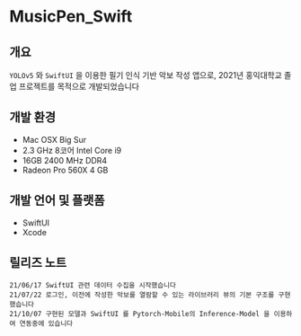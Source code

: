 # MusicPen_Swift

## 개요
`YOLOv5` 와 `SwiftUI` 을 이용한 필기 인식 기반 악보 작성 앱으로, 2021년 홍익대학교 졸업 프로젝트를 목적으로 개발되었습니다

## 개발 환경
- Mac OSX Big Sur
- 2.3 GHz 8코어 Intel Core i9
- 16GB 2400 MHz DDR4
- Radeon Pro 560X 4 GB

## 개발 언어 및 플랫폼
- SwiftUI
- Xcode

## 릴리즈 노트
```
21/06/17 SwiftUI 관련 데이터 수집을 시작했습니다
21/07/22 로그인, 이전에 작성한 악보를 열람할 수 있는 라이브러리 뷰의 기본 구조를 구현했습니다
21/10/07 구현된 모델과 SwiftUI 를 Pytorch-Mobile의 Inference-Model 을 이용하여 연동중에 있습니다
```
